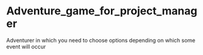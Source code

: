 # Adventure_game_for_project_manager
Adventurer in which you need to choose options depending on which some event will occur
